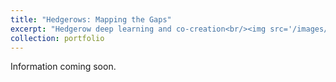 ```yaml
---
title: "Hedgerows: Mapping the Gaps"
excerpt: "Hedgerow deep learning and co-creation<br/><img src='/images/hedgerows/hedgerow_front.jpg'>"
collection: portfolio
---
```


Information coming soon.
